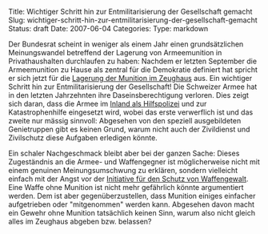Title: Wichtiger Schritt hin zur Entmilitarisierung der Gesellschaft gemacht
Slug: wichtiger-schritt-hin-zur-entmilitarisierung-der-gesellschaft-gemacht
Status: draft
Date: 2007-06-04
Categories:
Type: markdown

Der Bundesrat scheint in weniger als einem Jahr einen grundsätzlichen Meinungswandel betreffend der Lagerung von Armeemunition in Privathaushalten durchlaufen zu haben: Nachdem er letzten September die Armeemunition zu Hause als zentral für die Demokratie definiert hat spricht er sich jetzt für die [Lagerung der Munition im Zeughaus](http://www.tagesanzeiger.ch/dyn/news/schweiz/758239.html) aus. Ein wichtiger Schritt hin zur Entmilitarisierung der Gesellschaft! Die Schweizer Armee hat in den letzten Jahrzehnten ihre Daseinsberechtigung verloren. Dies zeigt sich daran, dass die Armee im [Inland als Hilfspolizei](http://spinlock.ch/blog/2007/05/30/polizei-stellt-sich-gegen-militareinsatze-im-inland/) und zur Katastrophenhilfe eingesetzt wird, wobei das erste verwerflich ist und das zweite nur mässig sinnvoll: Abgesehen von den speziell ausgebildeten Genietruppen gibt es keinen Grund, warum nicht auch der Zivildienst und Zivilschutz diese Aufgaben erledigen könnte.

Ein schaler Nachgeschmack bleibt aber bei der ganzen Sache: Dieses Zugeständnis an die Armee- und Waffengegner ist möglicherweise nicht mit einem genuinen Meinungsumschwung zu erklären, sondern vielleicht einfach mit der Angst vor der [Initiative für den Schutz von Waffengewalt](http://www.schutz-vor-waffengewalt.ch/). Eine Waffe ohne Munition ist nicht mehr gefährlich könnte argumentiert werden. Dem ist aber gegenüberzustellen, dass Munition einiges einfacher aufgetrieben oder "mitgenommen" werden kann. Abgesehen davon macht ein Gewehr ohne Munition tatsächlich keinen Sinn, warum also nicht gleich alles im Zeughaus abgeben bzw. belassen?
